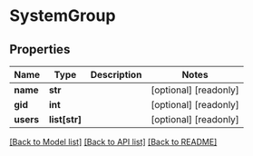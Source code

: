 # SystemGroup

## Properties
Name | Type | Description | Notes
------------ | ------------- | ------------- | -------------
**name** | **str** |  | [optional] [readonly] 
**gid** | **int** |  | [optional] [readonly] 
**users** | **list[str]** |  | [optional] [readonly] 

[[Back to Model list]](../README.md#documentation-for-models) [[Back to API list]](../README.md#documentation-for-api-endpoints) [[Back to README]](../README.md)


